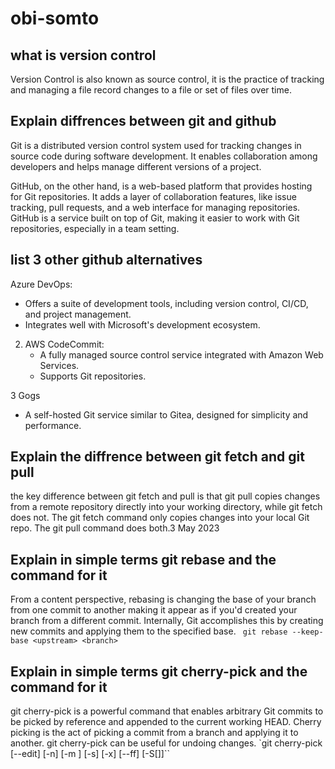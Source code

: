 # obi-somto
## what is version control
 Version Control is also known as source control, it is the practice of tracking and managing a file record changes to a file or set of files over time.
 ## Explain diffrences between git and github
 Git is a distributed version control system used for tracking changes in source code during software development. It enables collaboration among developers and helps manage different versions of a project.

GitHub, on the other hand, is a web-based platform that provides hosting for Git repositories. It adds a layer of collaboration features, like issue tracking, pull requests, and a web interface for managing repositories. GitHub is a service built on top of Git, making it easier to work with Git repositories, especially in a team setting.
## list 3 other github alternatives
 Azure DevOps:
   - Offers a suite of development tools, including version control, CI/CD, and project management.
   - Integrates well with Microsoft's development ecosystem.

2. AWS CodeCommit:
   - A fully managed source control service integrated with Amazon Web Services.
   - Supports Git repositories.

3 Gogs
   - A self-hosted Git service similar to Gitea, designed for simplicity and performance.
   ## Explain the diffrence between git fetch and git pull
   the key difference between git fetch and pull is that git pull copies changes from a remote repository directly into your working directory, while git fetch does not. The git fetch command only copies changes into your local Git repo. The git pull command does both.3 May 2023
   ## Explain in simple terms git rebase and the command for it
   From a content perspective, rebasing is changing the base of your branch from one commit to another making it appear as if you'd created your branch from a different commit. Internally, Git accomplishes this by creating new commits and applying them to the specified base.
  `` git rebase --keep-base <upstream> <branch>``
  ## Explain in simple terms git cherry-pick and the command for it
  git cherry-pick is a powerful command that enables arbitrary Git commits to be picked by reference and appended to the current working HEAD. Cherry picking is the act of picking a commit from a branch and applying it to another. git cherry-pick can be useful for undoing changes.
  `git cherry-pick [--edit] [-n] [-m <parent-number>] [-s] [-x] [--ff]
		  [-S[<keyid>]]``

    
